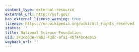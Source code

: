 ```yaml
---
content_type: external-resource
external_url: http://nsf.gov/
has_external_license_warning: true
license: https://en.wikipedia.org/wiki/All_rights_reserved
status: ''
title: National Science Foundation
uid: 243cd63e-e8b1-43dc-afa1-4bf44bc4eb15
wayback_url: ''
---
```

